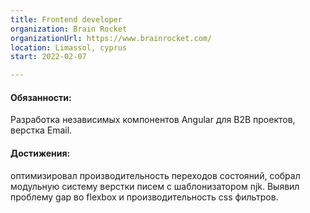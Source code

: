 ```yaml
---
title: Frontend developer
organization: Brain Rocket
organizationUrl: https://www.brainrocket.com/
location: Limassol, cyprus
start: 2022-02-07

---
```


#### Обязанности:

Разработка независимых компонентов Angular для B2B проектов, верстка Email.

#### Достижения:

оптимизировал производительность переходов состояний, собрал модульную систему верстки писем с шаблонизатором njk. Выявил проблему gap во flexbox и производительность css фильтров.  
